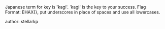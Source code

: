 Japanese term for key is 'kagi'. 'kagi' is the key to your success.
Flag Format: EHAX{}, put underscores in place of spaces and use all lowercases.

author: stellarkp
